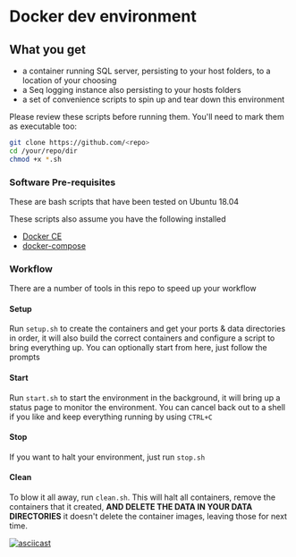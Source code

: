 # Docker dev environment

## What you get

- a container running SQL server, persisting to your host folders, to a location of your choosing
- a Seq logging instance also persisting to your hosts folders
- a set of convenience scripts to spin up and tear down this environment

Please review these scripts before running them. You'll need to mark them as executable too:

```sh
git clone https://github.com/<repo> 
cd /your/repo/dir
chmod +x *.sh
```

### Software Pre-requisites
These are bash scripts that have been tested on Ubuntu 18.04

These scripts also assume you have the following installed
- [Docker CE](https://docs.docker.com/install/linux/docker-ce/ubuntu/#install-docker-engine---community-1)
- [docker-compose](https://docs.docker.com/compose/install/) 

### Workflow
There are a number of tools in this repo to speed up your workflow

#### Setup
Run `setup.sh` to create the containers and get your ports & data directories in order, it will also build the correct containers and configure a script to bring everything up. You can optionally start from here, just follow the prompts

#### Start
Run `start.sh` to start the environment in the background, it will bring up a status page to monitor the environment. You can cancel back out to a shell if you like and keep everything running by using `CTRL+C` 

#### Stop
If you want to halt your environment, just run `stop.sh`

#### Clean
To blow it all away, run `clean.sh`. This will halt all containers, remove the containers that it created, **AND DELETE THE DATA IN YOUR DATA DIRECTORIES** it doesn't delete the container images, leaving those for next time. 

[![asciicast](https://asciinema.org/a/AUXSaRj6hfqQS1QQqflrITrX0.svg)](https://asciinema.org/a/AUXSaRj6hfqQS1QQqflrITrX0)
